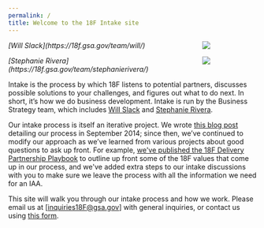 ```yaml
---
permalink: /
title: Welcome to the 18F Intake site
---
```



<div style="float: right; width: 100px; margin-left: 10px; margin-right: 10px;"><a href="https://18f.gsa.gov/team/will/"><img src="https://18f.gsa.gov/assets/images/team/will.jpg"></a></div>
<p><em>[Will
Slack](https://18f.gsa.gov/team/will/)</em></p>
<div style="float: right; width: 100px; margin-left: 10px; margin-right: 10px;"><a href="https://18f.gsa.gov/team/stephanierivera/"><img src="https://18f.gsa.gov/assets/images/team/stephanierivera.jpg"></a></div>
<p><em>[Stephanie
Rivera](https://18f.gsa.gov/team/stephanierivera/)</em></p>

Intake is the process by which 18F listens to potential partners,
discusses possible solutions to your challenges, and figures out what to
do next. In short, it’s how we do business development. Intake is run by
the Business Strategy team, which includes [Will
Slack](https://18f.gsa.gov/team/will/) and [Stephanie
Rivera](https://18f.gsa.gov/team/stephanierivera/).

Our intake process is itself an iterative project. We wrote [this blog
post](https://18f.gsa.gov/2014/09/18/getting-to-work-for-the-american-people/)
detailing our process in September 2014; since then, we’ve continued to
modify our approach as we’ve learned from various projects about good
questions to ask up front. For example, [we've published the 18F
Delivery Partnership
Playbook](https://18f.gsa.gov/2015/11/19/delivery-partnership-playbook/)
to outline up front some of the 18F values that come up in our process,
and we've added extra steps to our intake discussions with you to make
sure we leave the process with all the information we need for an IAA.

This site will walk you through our intake process and how we work.
Please email us at
[[inquiries18F@gsa.gov](mailto:inquiries18f@gsa.gov)] with general
inquiries, or contact us using [this
form](https://docs.google.com/a/gsa.gov/forms/d/1CDATOcmHy5HO2-pfPaG5cunVP7Wk5VCBsKommRmztLM/viewform).
